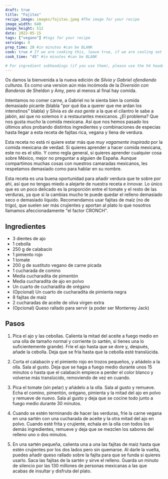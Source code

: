 ```yaml
---
draft: true
title: "Fajitas"
recipe_image: images/fajitas.jpeg #The image for your recipe
image_width: 640
image_height: 512
date: 2022-05-15
tags: ["vegano"] #tags for your recipe
servings: 4
prep_time: 20 #in minutes #can be BLANK
cook: true # If we are cooking this, leave true, if we are cooling set to false
cook_time: "45" #in minutes #can be BLANK

# For ingredient subheadings (if you use them), please use the h4 header.  For print view I have those elements targeted
---
```


Os damos la bienvenida a la nueva edición de *Silvia y Gabriel ofendiendo culturas*. Es como una version aún más incómoda de la *Diversión con Banderas* de Sheldon y Amy, pero al menos al final hay comida.

Intentamos no comer carne, a Gabriel no le sienta bien la comida demasiado picante (blabla "por qué iba a querer que me ardan los intenstinos" blabla) y Silvia *es de esa gente* a la que el cilantro le sabe a jabón, así que no solemos ir a restaurantes mexicanos. ¿El problema? Que nos gusta *mucho* la comida mexicana. Así que nos hemos pasado los últimos años probando distintos ingredientes y combinaciones de especias hasta llegar a esta receta de fajitas rica, vegana y llena de verdura.

Esta receta no está ni quiere estar más que *muy vagamente inspirada* por la comida mexicana de verdad. Si quieres aprender a hacer comida mexicana, este no es el sitio. Y como regla general, si quieres aprender cualquier cosa sobre México, mejor no preguntar a alguien de España. Aunque compartimos muchas cosas con nuestros camaradas mexicanos, les respetamos demasiado como para hablar en su nombre.

Esta receta es una buena oportunidad para añadir verdura que te sobre por ahí, así que no tengas miedo a alejarte de nuestra receta e innovar. Lo único que es un poco delicado es la proporción entre el tomate y el resto de las verduras, ya que si la cambias mucho te puede quedar el relleno demasiado seco o demasiado líquido. Recomendamos usar fajitas de maíz (no de trigo), que suelen ser más crujientes y aportan al plato lo que nosotros llamamos afeccionadamente "el factor CRONCH".



## Ingredientes

- 3 dientes de ajo
- 1 cebolla
- 250 g de calabacín
- 1 pimiento rojo
- 1 tomate
- 200 g de sustituto vegano de carne picada
- 1 cucharada de comino
- Media cucharadita de pimentón
- Media cucharadita de ajo en polvo
- Un cuarto de cucharadita de orégano
- (Opcional) Un cuarto de cucharadita de pimienta negra
- 8 fajitas de maíz
- 2 cucharadas de aceite de oliva virgen extra
- (Opcional) Queso rallado para servir (a poder ser Monterrey Jack)

## Pasos

1. Pica el ajo y las cebollas. Calienta la mitad del aceite a fuego medio en una olla de tamaño normal y corriente (o sartén, si tienes una lo suficientemente grande). Fríe el ajo hasta que se dore y, después, añade la cebolla. Deja que se fría hasta que la cebolla esté translúcida.

2. Corta el calabacín y el pimiento rojo en trozos pequeños, y añádelo a la olla. Sala al gusto. Deja que se haga a fuego medio durante unos 15 minutos o hasta que el calabacín empiece a perder el color blanco y volverse más translúcido, removiendo de vez en cuando.

3. Pica el tomate (sin pelar) y añádelo a la olla. Sala al gusto y remueve. Echa el comino, pimentón, orégano, pimienta y la mitad del ajo en polvo y remueve de nuevo. Sala al gusto y deja que se cocine todo junto a fuego medio durante 30 minutos.

4. Cuando se estén terminando de hacer las verduras, fríe la carne vegana en una sartén con una cucharada de aceite y la otra mitad del ajo en polvo. Cuando esté frita y crujiente, echala en la olla con todos los demás ingredientes, remueve y deja que se mezclen los sabores del relleno uno o dos minutos.

5. En una sartén pequeña, calienta una a una las fajitas de maíz hasta que estén crujientes por los dos lados pero sin quemarse. Al darle la vuelta, puedes añadir queso rallado sobre la fajita para que se funda si quieres usarlo. Saca las fajitas de la sartén y sirve el relleno. Guarda un minuto de silencio por las 130 millones de personas mexicanas a las que acabas de insultar y disfruta del plato.